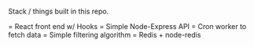 Stack / things built in this repo.

= React front end w/ Hooks
= Simple Node-Express API
= Cron worker to fetch data
= Simple filtering algorithm
= Redis + node-redis
